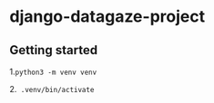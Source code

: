 # django-datagaze-project



## Getting started

1.```python3 -m venv venv```

2.``` .venv/bin/activate```

